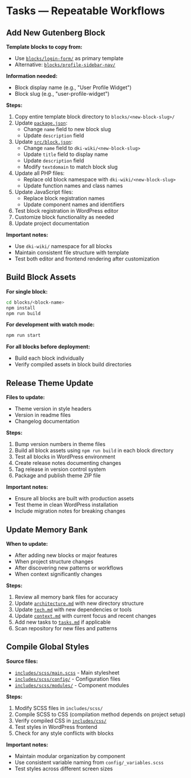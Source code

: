 # Tasks — Repeatable Workflows

## Add New Gutenberg Block

**Template blocks to copy from:**

- Use [`blocks/login-form/`](blocks/login-form/) as primary template
- Alternative: [`blocks/profile-sidebar-nav/`](blocks/profile-sidebar-nav/)

**Information needed:**

- Block display name (e.g., "User Profile Widget")
- Block slug (e.g., "user-profile-widget")

**Steps:**

1. Copy entire template block directory to `blocks/<new-block-slug>/`
2. Update [`package.json`](blocks/login-form/package.json:1):
   - Change `name` field to new block slug
   - Update `description` field
3. Update [`src/block.json`](blocks/login-form/src/block.json:1):
   - Change `name` field to `dki-wiki/<new-block-slug>`
   - Update `title` field to display name
   - Update `description` field
   - Modify `textdomain` to match block slug
4. Update all PHP files:
   - Replace old block namespace with `dki-wiki/<new-block-slug>`
   - Update function names and class names
5. Update JavaScript files:
   - Replace block registration names
   - Update component names and identifiers
6. Test block registration in WordPress editor
7. Customize block functionality as needed
8. Update project documentation

**Important notes:**

- Use `dki-wiki/` namespace for all blocks
- Maintain consistent file structure with template
- Test both editor and frontend rendering after customization

## Build Block Assets

**For single block:**

```bash
cd blocks/<block-name>
npm install
npm run build
```

**For development with watch mode:**

```bash
npm run start
```

**For all blocks before deployment:**

- Build each block individually
- Verify compiled assets in block build directories

## Release Theme Update

**Files to update:**

- Theme version in style headers
- Version in readme files
- Changelog documentation

**Steps:**

1. Bump version numbers in theme files
2. Build all block assets using `npm run build` in each block directory
3. Test all blocks in WordPress environment
4. Create release notes documenting changes
5. Tag release in version control system
6. Package and publish theme ZIP file

**Important notes:**

- Ensure all blocks are built with production assets
- Test theme in clean WordPress installation
- Include migration notes for breaking changes

## Update Memory Bank

**When to update:**

- After adding new blocks or major features
- When project structure changes
- After discovering new patterns or workflows
- When context significantly changes

**Steps:**

1. Review all memory bank files for accuracy
2. Update [`architecture.md`](.kilocode/rules/memory-bank/architecture.md:1) with new directory structure
3. Update [`tech.md`](.kilocode/rules/memory-bank/tech.md:1) with new dependencies or tools
4. Update [`context.md`](.kilocode/rules/memory-bank/context.md:1) with current focus and recent changes
5. Add new tasks to [`tasks.md`](.kilocode/rules/memory-bank/tasks.md:1) if applicable
6. Scan repository for new files and patterns

## Compile Global Styles

**Source files:**

- [`includes/scss/main.scss`](includes/scss/main.scss:1) - Main stylesheet
- [`includes/scss/config/`](includes/scss/config/_variables.scss:1) - Configuration files
- [`includes/scss/modules/`](includes/scss/modules/header.scss:1) - Component modules

**Steps:**

1. Modify SCSS files in `includes/scss/`
2. Compile SCSS to CSS (compilation method depends on project setup)
3. Verify compiled CSS in [`includes/css/`](includes/css/main.css:1)
4. Test styles in WordPress frontend
5. Check for any style conflicts with blocks

**Important notes:**

- Maintain modular organization by component
- Use consistent variable naming from `config/_variables.scss`
- Test styles across different screen sizes
